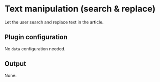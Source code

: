 # Text manipulation (search & replace)
Let the user search and replace text in the article.

## Plugin configuration
No `data` configuration needed.

## Output
None.
